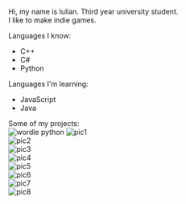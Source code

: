 Hi, my name is Iulian. Third year university student.</br>
I like to make indie games.</br>

Languages I know:</br>
- C++
- C#
- Python

Languages I'm learning:</br>
- JavaScript
- Java

Some of my projects:</br>
![wordle python](https://github.com/user-attachments/assets/e7120fb8-6340-4bcb-8827-d0cbab856492)
![pic1](https://github.com/user-attachments/assets/c0d1cfb0-9d9f-404a-8420-7b8e2fa2cd6f)</br>
![pic2](https://github.com/user-attachments/assets/6a849c60-fe72-4836-9f8b-13835fa524c1)</br>
![pic3](https://github.com/user-attachments/assets/5256a467-08f6-4997-967b-5277bebab220)</br>
![pic4](https://github.com/user-attachments/assets/bf1d220a-ca3b-487d-9ce2-f3143847ea9e)</br>
![pic5](https://github.com/user-attachments/assets/a9fe6fa3-45f3-4a21-842d-cf4873b6594e)</br>
![pic6](https://github.com/user-attachments/assets/35dd15d2-05bf-42b4-b9b2-f8334123995f)</br>
![pic7](https://github.com/user-attachments/assets/0e29628b-ff1a-422b-a571-3b4889ae7a5d)</br>
![pic8](https://github.com/user-attachments/assets/13346eeb-cbda-48fb-a1e5-8ceb5209c20a)</br>
